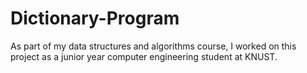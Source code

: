 # Dictionary-Program
As part of my data structures and algorithms course, I worked on this project as a junior year computer engineering student at KNUST.
